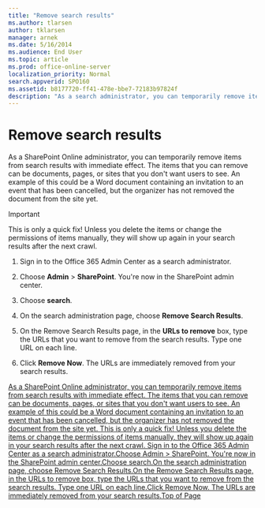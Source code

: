 ```yaml
---
title: "Remove search results"
ms.author: tlarsen
author: tklarsen
manager: arnek
ms.date: 5/16/2014
ms.audience: End User
ms.topic: article
ms.prod: office-online-server
localization_priority: Normal
search.appverid: SPO160
ms.assetid: b8177720-ff41-478e-bbe7-72183b97824f
description: "As a search administrator, you can temporarily remove items from the search results with immediate effect. These items can be documents, pages, or sites that you don't want users to see when they search."
---
```


# Remove search results

As a SharePoint Online administrator, you can temporarily remove items from search results with immediate effect. The items that you can remove can be documents, pages, or sites that you don't want users to see. An example of this could be a Word document containing an invitation to an event that has been cancelled, but the organizer has not removed the document from the site yet. 
  
> [!IMPORTANT]
>  This is only a quick fix! Unless you delete the items or change the permissions of items manually, they will show up again in your search results after the next crawl. 
  
1. Sign in to the Office 365 Admin Center as a search administrator.
    
2. Choose **Admin** > **SharePoint**. You're now in the SharePoint admin center.
    
3. Choose **search**.
    
4. On the search administration page, choose **Remove Search Results**.
    
5. On the Remove Search Results page, in the **URLs to remove** box, type the URLs that you want to remove from the search results. Type one URL on each line. 
    
6. Click **Remove Now**. The URLs are immediately removed from your search results.
    
[As a SharePoint Online administrator, you can temporarily remove items from search results with immediate effect. The items that you can remove can be documents, pages, or sites that you don't want users to see. An example of this could be a Word document containing an invitation to an event that has been cancelled, but the organizer has not removed the document from the site yet. This is only a quick fix! Unless you delete the items or change the permissions of items manually, they will show up again in your search results after the next crawl. Sign in to the Office 365 Admin Center as a search administrator.Choose Admin \> SharePoint. You're now in the SharePoint admin center.Choose search.On the search administration page, choose Remove Search Results.On the Remove Search Results page, in the URLs to remove box, type the URLs that you want to remove from the search results. Type one URL on each line.Click Remove Now. The URLs are immediately removed from your search results.Top of Page](remove-search-results.md#__top)
  

